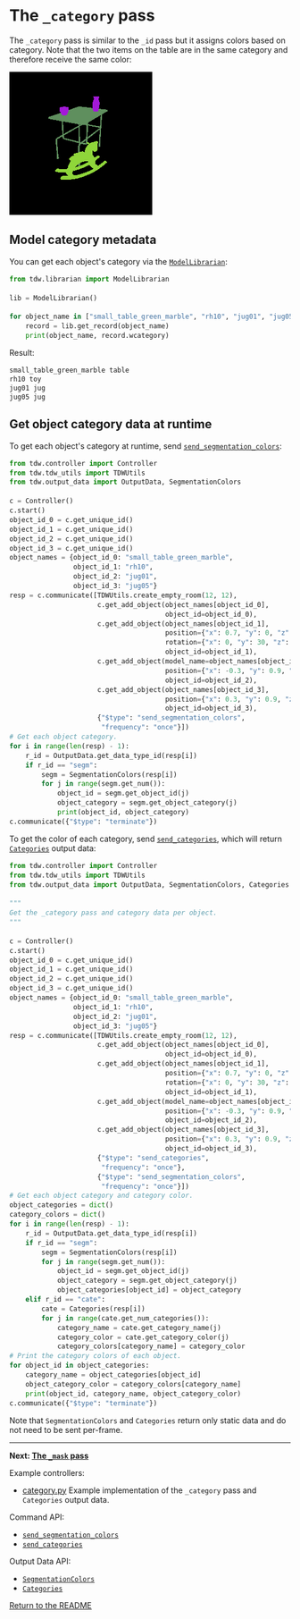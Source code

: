 # The `_category` pass

The `_category` pass is similar to the `_id` pass but it assigns colors based on category. Note that the two items on the table are in the same category and therefore receive the same color:

![](images/category_0000.png)

## Model category metadata

You can get each object's category via the [`ModelLibrarian`](../../python/librarian/model_librarian.md):

```python
from tdw.librarian import ModelLibrarian

lib = ModelLibrarian()

for object_name in ["small_table_green_marble", "rh10", "jug01", "jug05"]:
    record = lib.get_record(object_name)
    print(object_name, record.wcategory)
```

Result:

```
small_table_green_marble table
rh10 toy
jug01 jug
jug05 jug
```

## Get object category data at runtime

To get each object's category at runtime, send [`send_segmentation_colors`](../../api/command_api#send_segmentation_colors):

```python
from tdw.controller import Controller
from tdw.tdw_utils import TDWUtils
from tdw.output_data import OutputData, SegmentationColors

c = Controller()
c.start()
object_id_0 = c.get_unique_id()
object_id_1 = c.get_unique_id()
object_id_2 = c.get_unique_id()
object_id_3 = c.get_unique_id()
object_names = {object_id_0: "small_table_green_marble",
                object_id_1: "rh10",
                object_id_2: "jug01",
                object_id_3: "jug05"}
resp = c.communicate([TDWUtils.create_empty_room(12, 12),
                      c.get_add_object(object_names[object_id_0],
                                       object_id=object_id_0),
                      c.get_add_object(object_names[object_id_1],
                                       position={"x": 0.7, "y": 0, "z": 0.4},
                                       rotation={"x": 0, "y": 30, "z": 0},
                                       object_id=object_id_1),
                      c.get_add_object(model_name=object_names[object_id_2],
                                       position={"x": -0.3, "y": 0.9, "z": 0.2},
                                       object_id=object_id_2),
                      c.get_add_object(object_names[object_id_3],
                                       position={"x": 0.3, "y": 0.9, "z": -0.2},
                                       object_id=object_id_3),
                      {"$type": "send_segmentation_colors",
                       "frequency": "once"}])
# Get each object category.
for i in range(len(resp) - 1):
    r_id = OutputData.get_data_type_id(resp[i])
    if r_id == "segm":
        segm = SegmentationColors(resp[i])
        for j in range(segm.get_num()):
            object_id = segm.get_object_id(j)
            object_category = segm.get_object_category(j)
            print(object_id, object_category)
c.communicate({"$type": "terminate"})
```

To get the color of each category, send [`send_categories`](../../api/command_api#send_categories), which will return [`Categories`](../../api/output_data.md#Categories) output data:

```python
from tdw.controller import Controller
from tdw.tdw_utils import TDWUtils
from tdw.output_data import OutputData, SegmentationColors, Categories

"""
Get the _category pass and category data per object.
"""

c = Controller()
c.start()
object_id_0 = c.get_unique_id()
object_id_1 = c.get_unique_id()
object_id_2 = c.get_unique_id()
object_id_3 = c.get_unique_id()
object_names = {object_id_0: "small_table_green_marble",
                object_id_1: "rh10",
                object_id_2: "jug01",
                object_id_3: "jug05"}
resp = c.communicate([TDWUtils.create_empty_room(12, 12),
                      c.get_add_object(object_names[object_id_0],
                                       object_id=object_id_0),
                      c.get_add_object(object_names[object_id_1],
                                       position={"x": 0.7, "y": 0, "z": 0.4},
                                       rotation={"x": 0, "y": 30, "z": 0},
                                       object_id=object_id_1),
                      c.get_add_object(model_name=object_names[object_id_2],
                                       position={"x": -0.3, "y": 0.9, "z": 0.2},
                                       object_id=object_id_2),
                      c.get_add_object(object_names[object_id_3],
                                       position={"x": 0.3, "y": 0.9, "z": -0.2},
                                       object_id=object_id_3),
                      {"$type": "send_categories",
                       "frequency": "once"},
                      {"$type": "send_segmentation_colors",
                       "frequency": "once"}])
# Get each object category and category color.
object_categories = dict()
category_colors = dict()
for i in range(len(resp) - 1):
    r_id = OutputData.get_data_type_id(resp[i])
    if r_id == "segm":
        segm = SegmentationColors(resp[i])
        for j in range(segm.get_num()):
            object_id = segm.get_object_id(j)
            object_category = segm.get_object_category(j)
            object_categories[object_id] = object_category
    elif r_id == "cate":
        cate = Categories(resp[i])
        for j in range(cate.get_num_categories()):
            category_name = cate.get_category_name(j)
            category_color = cate.get_category_color(j)
            category_colors[category_name] = category_color
# Print the category colors of each object.
for object_id in object_categories:
    category_name = object_categories[object_id]
    object_category_color = category_colors[category_name]
    print(object_id, category_name, object_category_color)
c.communicate({"$type": "terminate"})
```

Note that `SegmentationColors` and `Categories` return only static data and do not need to be sent per-frame.

***

**Next: [The `_mask` pass](mask.md)**

Example controllers:

- [category.py](https://github.com/threedworld-mit/tdw/blob/master/Python/example_controllers/capture_passes/category.py) Example implementation of the `_category` pass and `Categories` output data.

Command API:

- [`send_segmentation_colors`](../../api/command_api.md#send_segmentation_colors)
- [`send_categories`](../../api/command_api.md#send_categories)

Output Data API:

- [`SegmentationColors`](../../api/output_data.md#SegmentationColors.md)
- [`Categories`](../../api/output_data.md#Categories.md)

[Return to the README](../../README.md)

